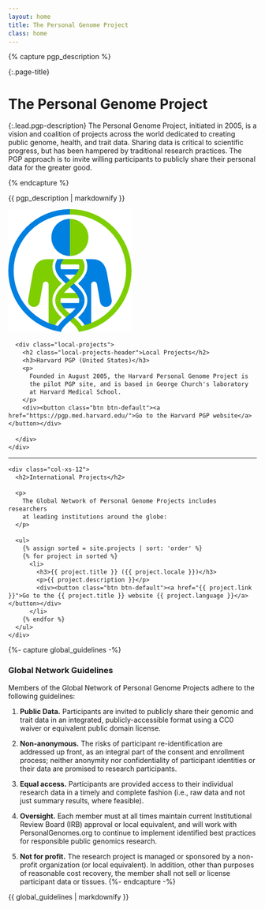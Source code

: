 ```yaml
---
layout: home
title: The Personal Genome Project
class: home
---
```


<div class="container">
  <div class="row lead-row pgp-row-about">
    <div class="col-xs-12 col-sm-8 col-md-9 lead-div">
      <a id="about" class="anchor-offset"></a>
{% capture pgp_description %}

{:.page-title}
# The Personal Genome Project

{:.lead.pgp-description}
The Personal Genome Project, initiated in 2005, is a vision and coalition of projects across the world dedicated to creating public genome, health, and trait data. Sharing data is critical to scientific progress, but has been hampered by traditional research practices. The PGP approach is to invite willing participants to publicly share their personal data for the greater good.

{% endcapture %}

{{ pgp_description | markdownify }}
    </div>
    <div class="col-xs-8 col-sm-3 col-md-3 lead-div logo-container">
      <img class="logo" src="assets/images/pgp-logo.png" alt="Curii logo - a figure within a circle. A double helix runs through the figure's core. The circle, body, and helix alternate between green and blue on both sides." longdesc="A figure within a circle. A double helix runs from the circle's bottom through the figure's core. The left side of the body is green, while the circle and face are blue. The right side of the body is blue, while the circle and face are green. Each helix maintains its color as it spirals through the figure's body.">
    </div>
  </div>
  <div class="row lead-row">
    <div class="local-projects-wrap col-xs-12 col-md-9 lead-div">

      <div class="local-projects">
        <h2 class="local-projects-header">Local Projects</h2>
        <h3>Harvard PGP (United States)</h3>
        <p>
          Founded in August 2005, the Harvard Personal Genome Project is
          the pilot PGP site, and is based in George Church's laboratory
          at Harvard Medical School.
        </p>
        <div><button class="btn btn-default"><a href="https://pgp.med.harvard.edu/">Go to the Harvard PGP website</a></button></div>

      </div>
    </div>
  </div>
  <hr>

  <div class="row international-projects">
    <a id="overview" class="anchor-offset"></a>

    <div class="col-xs-12">
      <h2>International Projects</h2>

      <p>
        The Global Network of Personal Genome Projects includes researchers
        at leading institutions around the globe:
      </p>

      <ul>
        {% assign sorted = site.projects | sort: 'order' %}
        {% for project in sorted %}
          <li>
            <h3>{{ project.title }} ({{ project.locale }})</h3>
            <p>{{ project.description }}</p>
            <div><button class="btn btn-default"><a href="{{ project.link }}">Go to the {{ project.title }} website {{ project.language }}</a></button></div>
          </li>
        {% endfor %}
      </ul>
    </div>

<div class="col-xs-12">
  <a id="guidelines" class="anchor-offset"></a>

{%- capture global_guidelines -%}

### Global Network Guidelines

Members of the Global Network of Personal Genome Projects adhere to the following guidelines:

1.  **Public Data.** Participants are invited to publicly share their genomic and trait data in an integrated, publicly-accessible format using a CC0 waiver or equivalent public domain license.

2.  **Non-anonymous.** The risks of participant re-identification are addressed up front, as an integral part of the consent and enrollment process; neither anonymity nor confidentiality of participant identities or their data are promised to research participants.

3.  **Equal access.** Participants are provided access to their individual research data in a timely and complete fashion (i.e., raw data and not just summary results, where feasible).
4.  **Oversight.** Each member must at all times maintain current Institutional Review Board (IRB) approval or local equivalent, and will work with PersonalGenomes.org to continue to implement identified best practices for responsible public genomics research.
5.  **Not for profit.** The research project is managed or sponsored by a non-profit organization (or local equivalent). In addition, other than purposes of reasonable cost recovery, the member shall not sell or license participant data or tissues.
{%- endcapture -%}

{{ global_guidelines | markdownify }}

</div> <!-- .col-xs-12 -->

</div> <!-- /#projects .row -->

</div>
